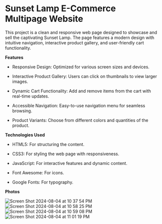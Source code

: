 # Sunset Lamp E-Commerce Multipage Website

This project is a clean and responsive web page designed to showcase and sell the captivating Sunset Lamp. The page features a modern design with intuitive navigation, interactive product gallery, and user-friendly cart functionality.

**Features**

* Responsive Design: Optimized for various screen sizes and devices.

* Interactive Product Gallery: Users can click on thumbnails to view larger images.

* Dynamic Cart Functionality: Add and remove items from the cart with real-time updates.

* Accessible Navigation: Easy-to-use navigation menu for seamless browsing.

* Product Variants: Choose from different colors and quantities of the product.


**Technologies Used**

* HTML5: For structuring the content.
  
* CSS3: For styling the web page with responsiveness.
  
* JavaScript: For interactive features and dynamic content.
  
* Font Awesome: For icons.
  
* Google Fonts: For typography.


**Photos**

![Screen Shot 2024-08-04 at 10 37 54 PM](https://github.com/user-attachments/assets/dfadee76-8c3a-4b0f-b64d-4e0a5ae90c40) 
![Screen Shot 2024-08-04 at 10 58 25 PM](https://github.com/user-attachments/assets/11b57446-256b-4e0d-bb50-ae814f2ebf1f)
![Screen Shot 2024-08-04 at 10 59 08 PM](https://github.com/user-attachments/assets/bebd41ef-b845-4232-beb7-7dfe3d156b2d)
![Screen Shot 2024-08-04 at 11 01 19 PM](https://github.com/user-attachments/assets/56d312bb-4a43-4565-89a2-bb0f1d6df652)


